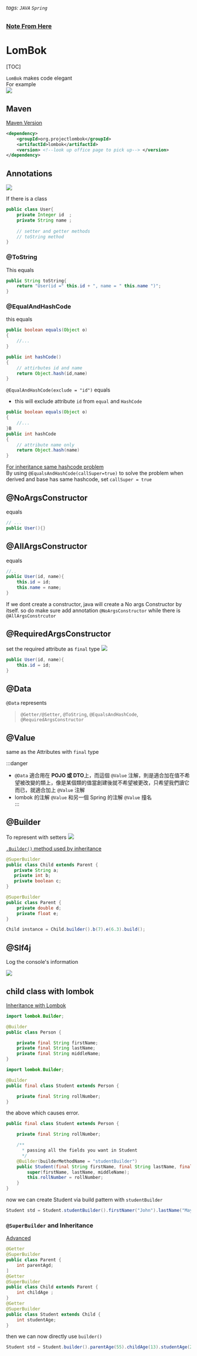 ###### tags: `JAVA` `Spring`
### [Note From Here](https://kucw.github.io/blog/2020/3/java-lombok/)
# LomBok
[TOC]

`LomBok` makes code elegant  
For example  
![](https://i.imgur.com/inZrWpM.png)  

## Maven
[Maven Version](https://mvnrepository.com/artifact/org.projectlombok/lombok)

```xml
<dependency>
    <groupId>org.projectlombok</groupId>
    <artifactId>lombok</artifactId>
    <version> <!--look up office page to pick up--> </version>
</dependency>
```

## Annotations
![](https://i.imgur.com/H0vjt5y.png)


If there is a class 
```java
public class User{
    private Integer id  ;
    private String name ;
    
    // setter and getter methods
    // toString method
}
```

### @ToString

This equals
```java
public String toString{
    return "User(id =" this.id + ", name = " this.name ")";
}
```

### @EqualAndHashCode

this equals
```java
public boolean equals(Object o)
{
    //...
}

public int hashCode()
{
    // attirbutes id and name
    return Object.hash(id,name)
}
```

`@EqualAndHashCode(exclude = "id")` equals  
- this will exclude attribute `id` from `equal` and `HashCode`
```java
public boolean equals(Object o)
{
    //...
}B
public int hashCode
{
    // attribute name only
    return Object.hash(name)
}
```

[For inheritance same hashcode problem](https://blog.csdn.net/zhanlanmg/article/details/50392266)  
By using `@EqualsAndHashCode(callSuper=true)` to solve the problem when derived and base has same hashcode, set `callSuper = true`  

## @NoArgsConstructor

equals
```java
// ...
public User(){}
```

##  @AllArgsConstructor  
equals
```java
//..
public User(id, name){
    this.id = id;
    this.name = name;
}
```

If we dont create a constructor, java will create a No args Constructor by itself. 
so do make sure add annotation `@NoArgsConstructor` while there is `@AllArgsConstrcutor`  

## @RequiredArgsConstructor

set the required attribute as `final` type 
![](https://i.imgur.com/hcyzMlD.png)

```java
public User(id, name){
    this.id = id;
}
```

## @Data

`@Data` represents
> `@Getter/@Setter`, `@ToString`, `@EqualsAndHashCode`, `@RequiredArgsConstructor`

## @Value

same as the Attributes with `final` type

:::danger   
- `@Data` 適合用在 **POJO 或 DTO**上，而這個 `@Value` 注解，則是適合加在值不希望被改變的類上，像是某個類的值當創建後就不希望被更改，只希望我們讀它而已，就適合加上 `@Value` 注解
- lombok 的注解 `@Value` 和另一個 Spring 的注解 `@Value` 撞名  
:::   

## @Builder

To represent with setters 
![](https://i.imgur.com/P9u4632.png)

[`.Builder()` method used by inheritance](https://stackoverflow.com/questions/44948858/lombok-builder-on-a-class-that-extends-another-class)  

```java
@SuperBuilder
public class Child extends Parent {
   private String a;
   private int b;
   private boolean c;
}

@SuperBuilder
public class Parent {
    private double d;
    private float e;
}

Child instance = Child.builder().b(7).e(6.3).build();
```

## @Slf4j

Log the console's information

![](https://i.imgur.com/rGbxUUo.png)


## child class with lombok
[Inheritance with Lombok](https://blog.knoldus.com/how-to-deal-with-inheritance-while-using-lombok-builder/)

```java
import lombok.Builder;

@Builder
public class Person {

    private final String firstName;
    private final String lastName;
    private final String middleName;
}

import lombok.Builder;

@Builder
public final class Student extends Person {

    private final String rollNumber;
}
```
the above which causes error.

```java
public final class Student extends Person {

    private final String rollNumber;

    /**
      * passing all the fields you want in Student  
      */
    @Builder(builderMethodName = "studentBuilder")
    public Student(final String firstName, final String lastName, final String middleName, final String rollNumber) {
        super(firstName, lastName, middleName);
        this.rollNumber = rollNumber;
    }
}
```

now we can create Student via build pattern with `studentBuilder`

```java
Student std = Student.studentBuilder().firstNamer("John").lastName("Mayer").middleName("clapton").rollNumber(12345678).build()
```

### `@SuperBuilder` and Inheritance
[Advanced](https://www.baeldung.com/lombok-builder-inheritance)

```java
@Getter
@SuperBuilder
public class Parent {
    int parentAgd;
]
@Getter
@SuperBuilder
public class Child extends Parent {
    int childAge ;
}
@Getter
@SuperBuilder
public class Student extends Child {
    int studentAge;
}
```

then we can now directly use `builder()` 

```java
Student std = Student.builder().parentAge(55).childAge(13).studentAge(23).build()
```
